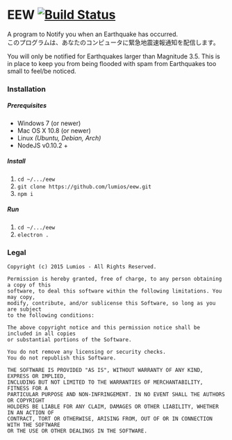 # EEW [![Build Status](https://travis-ci.org/lumios/eew.svg?branch=master)](https://travis-ci.org/lumios/eew)

A program to Notify you when an Earthquake has occurred.  
このプログラムは、あなたのコンピュータに緊急地震速報通知を配信します。

You will only be notified for Earthquakes larger than Magnitude 3.5.
This is in place to keep you from being flooded with spam from Earthquakes too small to feel/be noticed.

### Installation
##### Prerequisites
- Windows 7 (or newer)
- Mac OS X 10.8 (or newer)
- Linux _(Ubuntu, Debian, Arch)_
- NodeJS v0.10.2 +

##### Install
1. `cd ~/.../eew`
2. `git clone https://github.com/lumios/eew.git`
3. `npm i`

##### Run
1. `cd ~/.../eew`
2. `electron .`

### Legal
```text
Copyright (c) 2015 Lumios - All Rights Reserved.

Permission is hereby granted, free of charge, to any person obtaining a copy of this
software, to deal this software within the following limitations. You may copy,
modify, contribute, and/or sublicense this Software, so long as you are subject
to the following conditions:

The above copyright notice and this permission notice shall be included in all copies
or substantial portions of the Software.

You do not remove any licensing or security checks.
You do not republish this Software.

THE SOFTWARE IS PROVIDED "AS IS", WITHOUT WARRANTY OF ANY KIND, EXPRESS OR IMPLIED,
INCLUDING BUT NOT LIMITED TO THE WARRANTIES OF MERCHANTABILITY, FITNESS FOR A
PARTICULAR PURPOSE AND NON-INFRINGEMENT. IN NO EVENT SHALL THE AUTHORS OR COPYRIGHT
HOLDERS BE LIABLE FOR ANY CLAIM, DAMAGES OR OTHER LIABILITY, WHETHER IN AN ACTION OF
CONTRACT, TORT OR OTHERWISE, ARISING FROM, OUT OF OR IN CONNECTION WITH THE SOFTWARE
OR THE USE OR OTHER DEALINGS IN THE SOFTWARE.
```
